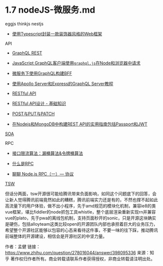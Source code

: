 # 1.7 nodeJS-微服务.md

eggjs thinkjs nestjs

* [使用Typescript封装一款装饰器风格的Web框架](https://cnodejs.org/topic/5a814f172580af301494a616)

API

* [GraphQL REST](https://www.jianshu.com/p/2ad286397f7a?open_source=weibo_search)

* [JavaScript GraphQL客户端使用`graphql.js`在Node和浏览器中请求](https://codewithhugo.com/javascript-graphql-client-requests-in-node-and-the-browser-using-graphql.js/)

* [微服务下使用GraphQL构建BFF](http://baijiahao.baidu.com/s?id=1596158611043646894&wfr=spider&for=pc)

* [使用Apollo Server和Express的GraphQL Server教程](https://www.robinwieruch.de/graphql-apollo-server-tutorial/)

* [RESTful API](https://blog.csdn.net/hjc1984117/article/details/77334616)

* [RESTful API设计 - 基础知识](https://fullstack-developer.academy/restful-api-design-the-basics/)

* [POST与PUT与PATCH](https://fullstack-developer.academy/restful-api-design-post-vs-put-vs-patch/)

* [在Nodejs和MongoDB中构建REST API的实用指南包括Passport和JWT](https://hackernoon.com/the-practical-guide-for-building-rest-api-in-nodejs-and-mongodb-include-passport-and-jwt-476720b70da0)

[SOA](https://www.zhihu.com/question/42061683)

RPC

* [接口限流算法：漏桶算法&令牌桶算法](https://juejin.im/post/5b6e48436fb9a04fe11b10a5)

* [什么是RPC](https://www.zhihu.com/question/25536695)

* [聊聊 Node.js RPC（一）— 协议](https://zhuanlan.zhihu.com/p/38012481?utm_source=wechat_session&utm_medium=social)

[TSW](https://github.com/Tencent/TSW)

但话分两面，tsw开源很可能给腾讯带来负面影响，如同这个问题底下的回答，会让新人觉得腾讯前端竟然如此的糟糕，腾讯前端实力还是有的，不然也撑不起如此高流量下的用户体验，做不出小程序，先于amd规范的模块化机制，兼容ie8的类vue框架，堪比fiddler的node抓包工具whistle，整个底层渲染重新实现rn并兼容vue的plato，先于pwa的离线包机制，支持页面秒开的sonic，只是开源这块确实是硬伤，包括alloyteam这类比较open的开源团队内部也承担着巨大的业务压力，希望整个开源社区能够以包容的心态来看待这件事，不要一味的往下踩，推动腾讯前端整体的开源建设，相信会是开源社区的中坚力量。

作者：孟健
链接：<https://www.zhihu.com/question/278016044/answer/398095336>
来源：知乎
著作权归作者所有。商业转载请联系作者获得授权，非商业转载请注明出处。
